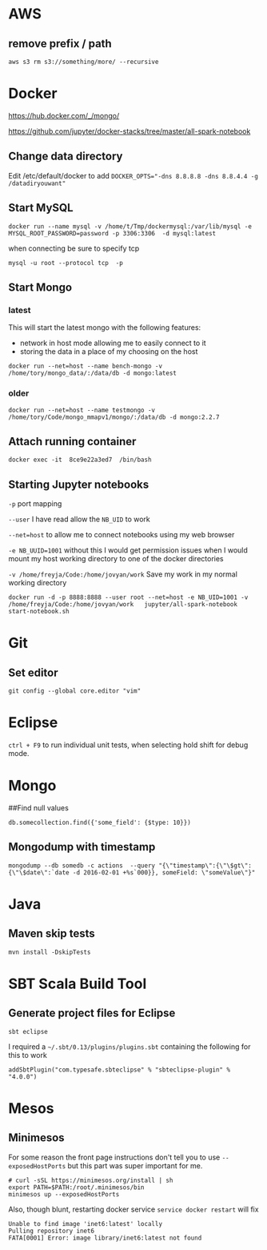 # AWS

## remove prefix / path
```
aws s3 rm s3://something/more/ --recursive
```


# Docker
https://hub.docker.com/_/mongo/

https://github.com/jupyter/docker-stacks/tree/master/all-spark-notebook

## Change data directory

Edit /etc/default/docker to add
```DOCKER_OPTS="-dns 8.8.8.8 -dns 8.8.4.4 -g /datadiryouwant"```

## Start MySQL
```docker run --name mysql -v /home/t/Tmp/dockermysql:/var/lib/mysql -e MYSQL_ROOT_PASSWORD=password -p 3306:3306  -d mysql:latest```

when connecting be sure to specify tcp

```mysql -u root --protocol tcp  -p```



## Start Mongo

### latest
This will start the latest mongo with the following features:

* network in host mode allowing me to easily connect to it
* storing the data in a place of my choosing on the host

```
docker run --net=host --name bench-mongo -v /home/tory/mongo_data/:/data/db -d mongo:latest
```

### older

```
docker run --net=host --name testmongo -v /home/tory/Code/mongo_mmapv1/mongo/:/data/db -d mongo:2.2.7
```

## Attach running container
```
docker exec -it  8ce9e22a3ed7  /bin/bash
```

## Starting Jupyter notebooks

`-p` port mapping

`--user` I have read allow the `NB_UID` to work

`--net=host` to allow me to connect notebooks using my web browser

`-e NB_UUID=1001` without this I would get permission issues when I would mount my host working directory to one of the docker directories

`-v /home/freyja/Code:/home/jovyan/work` Save my work in my normal working directory

```
docker run -d -p 8888:8888 --user root --net=host -e NB_UID=1001 -v /home/freyja/Code:/home/jovyan/work   jupyter/all-spark-notebook start-notebook.sh
```

# Git
## Set editor
```
git config --global core.editor "vim"
```
# Eclipse
`ctrl + F9` to run individual unit tests, when selecting hold shift for debug mode.

# Mongo

##Find null values

```
db.somecollection.find({'some_field': {$type: 10}})
```

## Mongodump with timestamp

```
mongodump --db somedb -c actions  --query "{\"timestamp\":{\"\$gt\":{\"\$date\":`date -d 2016-02-01 +%s`000}}, someField: \"someValue\"}"
```


# Java

## Maven skip tests

```
mvn install -DskipTests
```

# SBT Scala Build Tool

## Generate project files for Eclipse

```
sbt eclipse
```

I required a `~/.sbt/0.13/plugins/plugins.sbt` containing the following for this to work

```
addSbtPlugin("com.typesafe.sbteclipse" % "sbteclipse-plugin" % "4.0.0")
```


# Mesos
## Minimesos

For some reason the front page instructions don't tell you to use `--exposedHostPorts` but this part was super important for me.
```
# curl -sSL https://minimesos.org/install | sh
export PATH=$PATH:/root/.minimesos/bin
minimesos up --exposedHostPorts
```

Also, though blunt, restarting docker service `service docker restart` will fix
```
Unable to find image 'inet6:latest' locally
Pulling repository inet6
FATA[0001] Error: image library/inet6:latest not found
```
